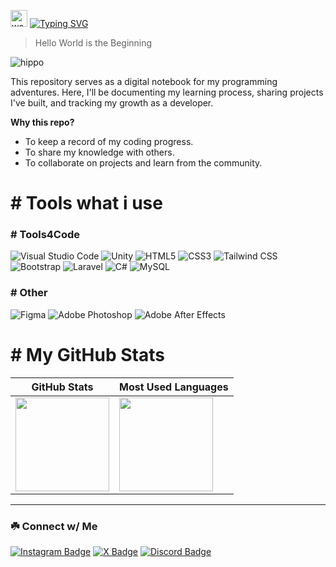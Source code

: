 <img src="https://user-images.githubusercontent.com/72663882/171687151-bb31c996-c9d2-49c8-b593-734946893b23.gif" alt="waving hand gif" aria-hidden="true" width="27" /> [![Typing SVG](https://readme-typing-svg.herokuapp.com?font=JetBrains+Mono&weight=700&size=25&duration=2500&pause=1000&color=9BEC00&vCenter=true&random=false&width=200&height=25&lines=Hello!;I'm+Ripunn)](https://git.io/typing-svg)


> Hello World is the Beginning

![hippo](https://user-images.githubusercontent.com/73097560/115834477-dbab4500-a447-11eb-908a-139a6edaec5c.gif)

This repository serves as a digital notebook for my programming adventures. Here, I'll be documenting my learning process, sharing projects I've built, and tracking my growth as a developer.

**Why this repo?**
* To keep a record of my coding progress.
* To share my knowledge with others.
* To collaborate on projects and learn from the community.

<!-- **Let's code together!** -->

# #️ Tools what i use

### #️ Tools4Code
<!-- ![Visual Studio Code](https://img.shields.io/badge/Visual%20Studio%20Code-%29D337BA.svg?style=for-the-badge&logo=vsc&logoColor=white) -->
![Visual Studio Code](https://img.shields.io/badge/Visual_Studio_Code-0078d7.svg?style=for-the-badge&logo=visual-studio-code&logoColor=white)
![Unity](https://img.shields.io/badge/Unity-777777.svg?style=for-the-badge&logo=unity&logoColor=white)
![HTML5](https://img.shields.io/badge/html5-%23E34F26.svg?style=for-the-badge&logo=html5&logoColor=white)
![CSS3](https://img.shields.io/badge/css3-%231572B6.svg?style=for-the-badge&logo=css3&logoColor=white)
![Tailwind CSS](https://img.shields.io/badge/tailwindcss-%2338B2AC.svg?style=for-the-badge&logo=tailwind-css&logoColor=white)
![Bootstrap](https://img.shields.io/badge/bootstrap-%23563D7C.svg?style=for-the-badge&logo=bootstrap&logoColor=white)
![Laravel](https://img.shields.io/badge/laravel-%23FF2D20.svg?style=for-the-badge&logo=laravel&logoColor=white)
![C#](https://img.shields.io/badge/C%23-239120.svg?style=for-the-badge&logo=c-sharp&logoColor=white)
![MySQL](https://img.shields.io/badge/mysql-D1E9F6.svg?style=for-the-badge&logo=mysql&logoColor=black)

### #️ Other
![Figma](https://img.shields.io/badge/figma-eaeaea.svg?style=for-the-badge&logo=figma&logoColor=black)
![Adobe Photoshop](https://img.shields.io/badge/Adobe%20Photoshop-161D6F.svg?style=for-the-badge&logo=Adobe%20Photoshop&logoColor=white)
![Adobe After Effects](https://img.shields.io/badge/Adobe%20After%20Effects-1230AE.svg?style=for-the-badge&logo=Adobe%20After%20Effects&logoColor=white)

# #️ My GitHub Stats

| GitHub Stats | Most Used Languages |
|---|---|
| <img height="150" src="https://github-readme-stats.vercel.app/api?username=rivanfadlani&show_icons=true&theme=monokai&rank_icon=github&icon_color=9BEC00&hide_border=true&hide_title=true&ring_color=9BEC00&bg_color=0D1117"/> | <img height="150" src="https://github-readme-stats.vercel.app/api/top-langs/?username=rivanfadlani&layout=compact&theme=monokai&count_private=true&hide_border=true&hide_title=true&bg_color=0D1117"/> |


<!-- | <img src="https://listemoji.com/img/emoji/using/large-red-circle-1f534-microsoft.png" width="9" height="9"/> Commit History |
|---|
| <img src="https://github-readme-activity-graph.vercel.app/graph?username=ihwan4rfa&theme=xcode&hide_border=true&area=true&area_color=F1E05A&point=F8302E&bg_color=0D1117&hide_title=true&line=ffffff&height=300&days=30&color=ffffff" /> | -->

<hr>

### ☘️ Connect w/ Me

[![Instagram Badge](https://img.shields.io/badge/-vvann.v_-FF407D.svg?style=for-the-badge&logo=instagram&logoColor=white)](https://www.instagram.com/vvann.v_/)
[![X Badge](https://img.shields.io/badge/-ripunn_-333333.svg?style=for-the-badge&logo=x&logoColor=white)](https://www.x.com/ripunn_/)
[![Discord Badge](https://img.shields.io/badge/-.ripunn-7695FF.svg?style=for-the-badge&logo=discord&logoColor=white)](https://discordapp.com/users/782148431635939338/)
